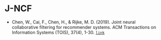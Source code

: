 # J-NCF

- Chen, W., Cai, F., Chen, H., & Rijke, M. D. (2019). Joint neural collaborative filtering for recommender systems. ACM Transactions on Information Systems (TOIS), 37(4), 1-30. [`link`](https://doi.org/10.1145/3343117)